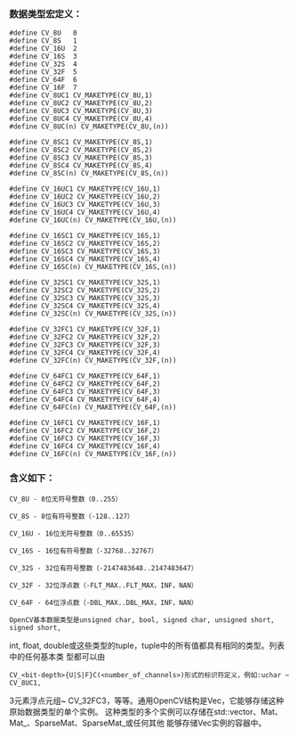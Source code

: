 ### 数据类型宏定义：
```
#define CV_8U   0
#define CV_8S   1
#define CV_16U  2
#define CV_16S  3
#define CV_32S  4
#define CV_32F  5
#define CV_64F  6
#define CV_16F  7
#define CV_8UC1 CV_MAKETYPE(CV_8U,1)
#define CV_8UC2 CV_MAKETYPE(CV_8U,2)
#define CV_8UC3 CV_MAKETYPE(CV_8U,3)
#define CV_8UC4 CV_MAKETYPE(CV_8U,4)
#define CV_8UC(n) CV_MAKETYPE(CV_8U,(n))

#define CV_8SC1 CV_MAKETYPE(CV_8S,1)
#define CV_8SC2 CV_MAKETYPE(CV_8S,2)
#define CV_8SC3 CV_MAKETYPE(CV_8S,3)
#define CV_8SC4 CV_MAKETYPE(CV_8S,4)
#define CV_8SC(n) CV_MAKETYPE(CV_8S,(n))

#define CV_16UC1 CV_MAKETYPE(CV_16U,1)
#define CV_16UC2 CV_MAKETYPE(CV_16U,2)
#define CV_16UC3 CV_MAKETYPE(CV_16U,3)
#define CV_16UC4 CV_MAKETYPE(CV_16U,4)
#define CV_16UC(n) CV_MAKETYPE(CV_16U,(n))

#define CV_16SC1 CV_MAKETYPE(CV_16S,1)
#define CV_16SC2 CV_MAKETYPE(CV_16S,2)
#define CV_16SC3 CV_MAKETYPE(CV_16S,3)
#define CV_16SC4 CV_MAKETYPE(CV_16S,4)
#define CV_16SC(n) CV_MAKETYPE(CV_16S,(n))

#define CV_32SC1 CV_MAKETYPE(CV_32S,1)
#define CV_32SC2 CV_MAKETYPE(CV_32S,2)
#define CV_32SC3 CV_MAKETYPE(CV_32S,3)
#define CV_32SC4 CV_MAKETYPE(CV_32S,4)
#define CV_32SC(n) CV_MAKETYPE(CV_32S,(n))

#define CV_32FC1 CV_MAKETYPE(CV_32F,1)
#define CV_32FC2 CV_MAKETYPE(CV_32F,2)
#define CV_32FC3 CV_MAKETYPE(CV_32F,3)
#define CV_32FC4 CV_MAKETYPE(CV_32F,4)
#define CV_32FC(n) CV_MAKETYPE(CV_32F,(n))

#define CV_64FC1 CV_MAKETYPE(CV_64F,1)
#define CV_64FC2 CV_MAKETYPE(CV_64F,2)
#define CV_64FC3 CV_MAKETYPE(CV_64F,3)
#define CV_64FC4 CV_MAKETYPE(CV_64F,4)
#define CV_64FC(n) CV_MAKETYPE(CV_64F,(n))

#define CV_16FC1 CV_MAKETYPE(CV_16F,1)
#define CV_16FC2 CV_MAKETYPE(CV_16F,2)
#define CV_16FC3 CV_MAKETYPE(CV_16F,3)
#define CV_16FC4 CV_MAKETYPE(CV_16F,4)
#define CV_16FC(n) CV_MAKETYPE(CV_16F,(n))
```
### 含义如下：
```
CV_8U - 8位无符号整数（0..255）

CV_8S - 8位有符号整数（-128..127）

CV_16U - 16位无符号整数（0..65535）

CV_16S - 16位有符号整数（-32768..32767）

CV_32S - 32位有符号整数（-2147483648..2147483647）

CV_32F - 32位浮点数（-FLT_MAX..FLT_MAX，INF，NAN）

CV_64F - 64位浮点数（-DBL_MAX..DBL_MAX，INF，NAN）
```

	OpenCV基本数据类型是unsigned char, bool, signed char, unsigned short, signed short, 
int, float, double或这些类型的tuple，tuple中的所有值都具有相同的类型。列表中的任何基本类
型都可以由

	CV_<bit-depth>{U|S|F}C(<number_of_channels>)形式的标识符定义，例如:uchar ~ CV_8UC1, 
3元素浮点元组~ CV_32FC3，等等。通用OpenCV结构是Vec，它能够存储这种原始数据类型的单个实例。
这种类型的多个实例可以存储在std::vector、Mat、Mat_、SparseMat、SparseMat_或任何其他
能够存储Vec实例的容器中。
